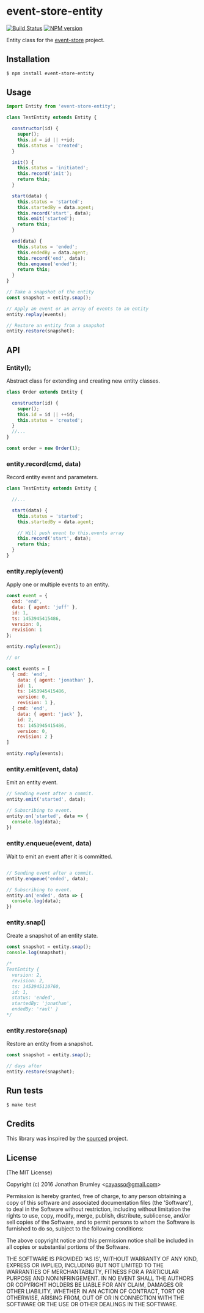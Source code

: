 # event-store-entity

[![Build Status](https://travis-ci.org/cayasso/event-store-entity.png?branch=master)](https://travis-ci.org/cayasso/event-store-entity)
[![NPM version](https://badge.fury.io/js/event-store-entity.png)](http://badge.fury.io/js/event-store-entity)

Entity class for the [event-store](https://github.com/cayasso/event-store) project.

## Installation

``` bash
$ npm install event-store-entity
```

## Usage

```js
import Entity from 'event-store-entity';

class TestEntity extends Entity {

  constructor(id) {
    super();
    this.id = id || ++id;
    this.status = 'created';
  }

  init() {
    this.status = 'initiated';
    this.record('init');
    return this;
  }

  start(data) {
    this.status = 'started';
    this.startedBy = data.agent;
    this.record('start', data);
    this.emit('started');
    return this;
  }

  end(data) {
    this.status = 'ended';
    this.endedBy = data.agent;
    this.record('end', data);
    this.enqueue('ended');
    return this;
  }
}

// Take a snapshot of the entity
const snapshot = entity.snap();

// Apply an event or an array of events to an entity
entity.replay(events);

// Restore an entity from a snapshot
entity.restore(snapshot);
```

## API

### Entity();

Abstract class for extending and creating new entity classes.

```js
class Order extends Entity {

  constructor(id) {
    super();
    this.id = id || ++id;
    this.status = 'created';
  }
  //...
}

const order = new Order(1);

```

### entity.record(cmd, data)

Record entity event and parameters.

```js
class TestEntity extends Entity {

  //...

  start(data) {
    this.status = 'started';
    this.startedBy = data.agent;

    // Will push event to this.events array
    this.record('start', data);
    return this;
  }
}

```

### entity.reply(event)

Apply one or multiple events to an entity.

```js
const event = {
  cmd: 'end',
  data: { agent: 'jeff' },
  id: 1,
  ts: 1453945415486,
  version: 0,
  revision: 1
};

entity.reply(event);

// or

const events = [
  { cmd: 'end',
    data: { agent: 'jonathan' },
    id: 1,
    ts: 1453945415486,
    version: 0,
    revision: 1 },
  { cmd: 'end',
    data: { agent: 'jack' },
    id: 2,
    ts: 1453945415486,
    version: 0,
    revision: 2 }
]

entity.reply(events);
```

### entity.emit(event, data)

Emit an entity event.

```js
// Sending event after a commit.
entity.emit('started', data);

// Subscribing to event.
entity.on('started', data => {
  console.log(data);
})
```

### entity.enqueue(event, data)

Wait to emit an event after it is committed.

```js

// Sending event after a commit.
entity.enqueue('ended', data);

// Subscribing to event.
entity.on('ended', data => {
  console.log(data);
})
```

### entity.snap()

Create a snapshot of an entity state.

```js
const snapshot = entity.snap();
console.log(snapshot);

/*
TestEntity {
  version: 2,
  revision: 2,
  ts: 1453945110760,
  id: 1,
  status: 'ended',
  startedBy: 'jonathan',
  endedBy: 'raul' }
*/

```

### entity.restore(snap)

Restore an entity from a snapshot.

```js
const snapshot = entity.snap();

// days after
entity.restore(snapshot);
```

## Run tests

```bash
$ make test
```

## Credits

This library was inspired by the [sourced](https://github.com/mateodelnorte/sourced) project.

## License

(The MIT License)

Copyright (c) 2016 Jonathan Brumley &lt;cayasso@gmail.com&gt;

Permission is hereby granted, free of charge, to any person obtaining
a copy of this software and associated documentation files (the
'Software'), to deal in the Software without restriction, including
without limitation the rights to use, copy, modify, merge, publish,
distribute, sublicense, and/or sell copies of the Software, and to
permit persons to whom the Software is furnished to do so, subject to
the following conditions:

The above copyright notice and this permission notice shall be
included in all copies or substantial portions of the Software.

THE SOFTWARE IS PROVIDED 'AS IS', WITHOUT WARRANTY OF ANY KIND,
EXPRESS OR IMPLIED, INCLUDING BUT NOT LIMITED TO THE WARRANTIES OF
MERCHANTABILITY, FITNESS FOR A PARTICULAR PURPOSE AND NONINFRINGEMENT.
IN NO EVENT SHALL THE AUTHORS OR COPYRIGHT HOLDERS BE LIABLE FOR ANY
CLAIM, DAMAGES OR OTHER LIABILITY, WHETHER IN AN ACTION OF CONTRACT,
TORT OR OTHERWISE, ARISING FROM, OUT OF OR IN CONNECTION WITH THE
SOFTWARE OR THE USE OR OTHER DEALINGS IN THE SOFTWARE.
